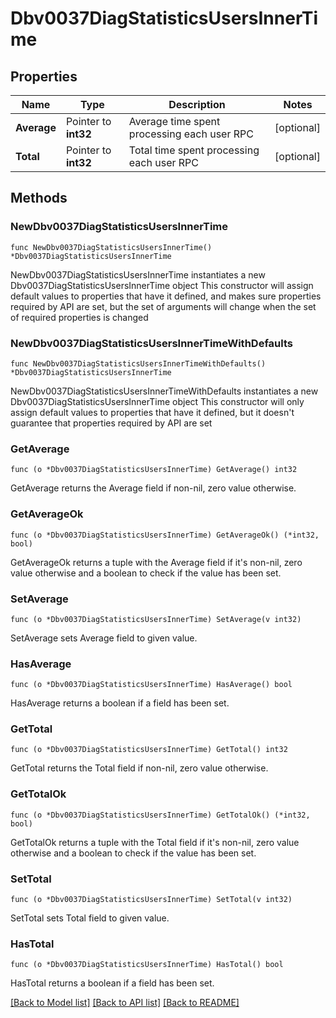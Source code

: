 # Dbv0037DiagStatisticsUsersInnerTime

## Properties

Name | Type | Description | Notes
------------ | ------------- | ------------- | -------------
**Average** | Pointer to **int32** | Average time spent processing each user RPC | [optional] 
**Total** | Pointer to **int32** | Total time spent processing each user RPC | [optional] 

## Methods

### NewDbv0037DiagStatisticsUsersInnerTime

`func NewDbv0037DiagStatisticsUsersInnerTime() *Dbv0037DiagStatisticsUsersInnerTime`

NewDbv0037DiagStatisticsUsersInnerTime instantiates a new Dbv0037DiagStatisticsUsersInnerTime object
This constructor will assign default values to properties that have it defined,
and makes sure properties required by API are set, but the set of arguments
will change when the set of required properties is changed

### NewDbv0037DiagStatisticsUsersInnerTimeWithDefaults

`func NewDbv0037DiagStatisticsUsersInnerTimeWithDefaults() *Dbv0037DiagStatisticsUsersInnerTime`

NewDbv0037DiagStatisticsUsersInnerTimeWithDefaults instantiates a new Dbv0037DiagStatisticsUsersInnerTime object
This constructor will only assign default values to properties that have it defined,
but it doesn't guarantee that properties required by API are set

### GetAverage

`func (o *Dbv0037DiagStatisticsUsersInnerTime) GetAverage() int32`

GetAverage returns the Average field if non-nil, zero value otherwise.

### GetAverageOk

`func (o *Dbv0037DiagStatisticsUsersInnerTime) GetAverageOk() (*int32, bool)`

GetAverageOk returns a tuple with the Average field if it's non-nil, zero value otherwise
and a boolean to check if the value has been set.

### SetAverage

`func (o *Dbv0037DiagStatisticsUsersInnerTime) SetAverage(v int32)`

SetAverage sets Average field to given value.

### HasAverage

`func (o *Dbv0037DiagStatisticsUsersInnerTime) HasAverage() bool`

HasAverage returns a boolean if a field has been set.

### GetTotal

`func (o *Dbv0037DiagStatisticsUsersInnerTime) GetTotal() int32`

GetTotal returns the Total field if non-nil, zero value otherwise.

### GetTotalOk

`func (o *Dbv0037DiagStatisticsUsersInnerTime) GetTotalOk() (*int32, bool)`

GetTotalOk returns a tuple with the Total field if it's non-nil, zero value otherwise
and a boolean to check if the value has been set.

### SetTotal

`func (o *Dbv0037DiagStatisticsUsersInnerTime) SetTotal(v int32)`

SetTotal sets Total field to given value.

### HasTotal

`func (o *Dbv0037DiagStatisticsUsersInnerTime) HasTotal() bool`

HasTotal returns a boolean if a field has been set.


[[Back to Model list]](../README.md#documentation-for-models) [[Back to API list]](../README.md#documentation-for-api-endpoints) [[Back to README]](../README.md)


